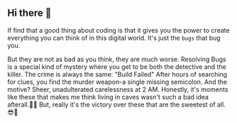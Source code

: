 ## Hi there 👋

If find that a good thing about coding is that it gives you the power to create everything you can think of in this digital world.
It's just the ``bugs`` that bug you.

But they are not as bad as you think, they are much worse.
Resolving Bugs is a special kind of mystery where you get to be both the detective and the killer. The crime is always the same: "Build Failed" After hours of searching for clues, you find the murder weapon-a single missing semicolon. And the motive? Sheer, unadulterated carelessness at 2 AM. Honestly, it's moments like these that makes me think living in caves wasn't such a bad idea afterall.😤😈
But, really it's the victory over these that are the sweetest of all. 😎🥳




<!--
**Gabbar888/Gabbar888** is a ✨ _special_ ✨ repository because its `README.md` (this file) appears on your GitHub profile.

Here are some ideas to get you started:

- 🔭 I’m currently working on ...
- 🌱 I’m currently learning ...
- 👯 I’m looking to collaborate on ...
- 🤔 I’m looking for help with ...
- 💬 Ask me about ...
- 📫 How to reach me: ...
- 😄 Pronouns: ...
- ⚡ Fun fact: ...
-->
